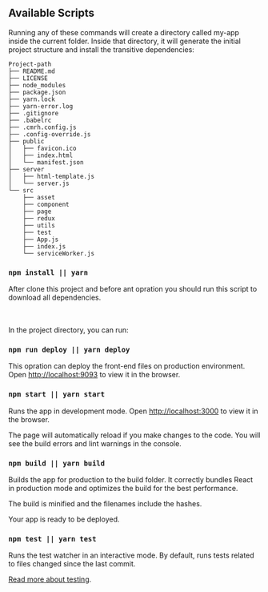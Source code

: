 ## Available Scripts

Running any of these commands will create a directory called my-app inside the current folder. Inside that directory, it will generate the initial project structure and install the transitive dependencies:

```
Project-path
├── README.md
├── LICENSE
├── node_modules
├── package.json
├── yarn.lock
├── yarn-error.log
├── .gitignore
├── .babelrc
├── .cmrh.config.js
├── .config-override.js
├── public
│   ├── favicon.ico
│   ├── index.html
│   └── manifest.json
├── server
│   ├── html-template.js
│   └── server.js
└── src
    ├── asset
    ├── component
    ├── page
    ├── redux
    ├── utils
    ├── test
    ├── App.js
    ├── index.js
    └── serviceWorker.js
```

### `npm install || yarn`
After clone this project and before ant opration you should run this script to download all dependencies.<br /><br /><br />

In the project directory, you can run:

### `npm run deploy || yarn deploy`
This opration can deploy the front-end files on production environment.<br>
Open [http://localhost:9093](http://localhost:9093) to view it in the browser.

### `npm start || yarn start`
Runs the app in development mode.
Open [http://localhost:3000](http://localhost:3000) to view it in the browser.

The page will automatically reload if you make changes to the code.
You will see the build errors and lint warnings in the console.

### `npm build || yarn build`
Builds the app for production to the build folder.
It correctly bundles React in production mode and optimizes the build for the best performance.

The build is minified and the filenames include the hashes.

Your app is ready to be deployed.

### `npm test || yarn test`
Runs the test watcher in an interactive mode.
By default, runs tests related to files changed since the last commit.

[Read more about testing](https://facebook.github.io/create-react-app/docs/running-tests).
